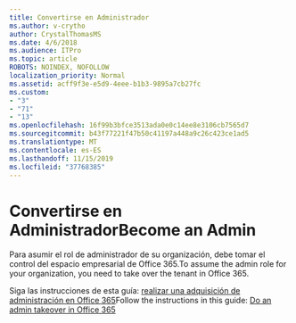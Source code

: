 ```yaml
---
title: Convertirse en Administrador
ms.author: v-crytho
author: CrystalThomasMS
ms.date: 4/6/2018
ms.audience: ITPro
ms.topic: article
ROBOTS: NOINDEX, NOFOLLOW
localization_priority: Normal
ms.assetid: acff9f3e-e5d9-4eee-b1b3-9895a7cb27fc
ms.custom:
- "3"
- "71"
- "13"
ms.openlocfilehash: 16f99b3bfce3513ada0e0c14ee8e3106cb7565d7
ms.sourcegitcommit: b43f77221f47b50c41197a448a9c26c423ce1ad5
ms.translationtype: MT
ms.contentlocale: es-ES
ms.lasthandoff: 11/15/2019
ms.locfileid: "37768385"
---
```

# <a name="become-an-admin"></a><span data-ttu-id="71d8f-102">Convertirse en Administrador</span><span class="sxs-lookup"><span data-stu-id="71d8f-102">Become an Admin</span></span>

<span data-ttu-id="71d8f-103">Para asumir el rol de administrador de su organización, debe tomar el control del espacio empresarial de Office 365.</span><span class="sxs-lookup"><span data-stu-id="71d8f-103">To assume the admin role for your organization, you need to take over the tenant in Office 365.</span></span>
  
<span data-ttu-id="71d8f-104">Siga las instrucciones de esta guía: [realizar una adquisición de administración en Office 365](https://docs.microsoft.com/office365/admin/misc/become-the-admin)</span><span class="sxs-lookup"><span data-stu-id="71d8f-104">Follow the instructions in this guide: [Do an admin takeover in Office 365](https://docs.microsoft.com/office365/admin/misc/become-the-admin)</span></span>